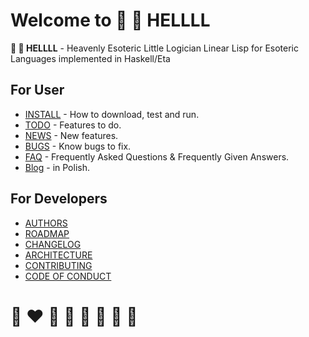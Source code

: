 # Welcome to 🚒 🍳 HELLLL

**🚒 🍳 HELLLL** - Heavenly Esoteric Little Logician Linear Lisp for Esoteric Languages implemented in Haskell/Eta

## For User
* [INSTALL](INSTALL.md) - How to download, test and run.
* [TODO](TODO.md) - Features to do.
* [NEWS](NEWS.md) - New features.
* [BUGS](BUGS.md) - Know bugs to fix.
* [FAQ](FAQ.md) -  Frequently Asked Questions & Frequently Given Answers.
* [Blog](https://writeonly.github.io/projects/hell) - in Polish.

## For Developers

* [AUTHORS](AUTHORS.md)
* [ROADMAP](ROADMAP.md)
* [CHANGELOG](CHANGELOG.md)
* [ARCHITECTURE](ARCHITECTURE.md)
* [CONTRIBUTING](CONTRIBUTING.md)
* [CODE OF CONDUCT](CODE_OF_CONDUCT.md)

# 🌈 ❤️ 💛 💚 💙 🤍 🖤 🦄
